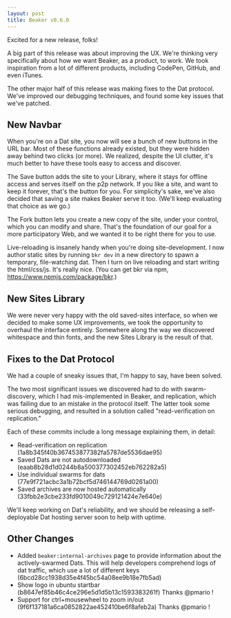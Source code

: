```yaml
---
layout: post
title: Beaker v0.6.0
---
```


Excited for a new release, folks!

A big part of this release was about improving the UX. We're thinking very specifically about how we want Beaker, as a product, to work. We took inspiration from a lot of different products, including CodePen, GitHub, and even iTunes.

The other major half of this release was making fixes to the Dat protocol. We've improved our debugging techniques, and found some key issues that we've patched.

## New Navbar

When you're on a Dat site, you now will see a bunch of new buttons in the URL bar. Most of these functions already existed, but they were hidden away behind two clicks (or more). We realized, despite the UI clutter, it's much better to have these tools easy to access and discover.

The Save button adds the site to your Library, where it stays for offline access and serves itself on the p2p network. If you like a site, and want to keep it forever, that's the button for you. For simplicity's sake, we've also decided that saving a site makes Beaker serve it too. (We'll keep evaluating that choice as we go.)

The Fork button lets you create a new copy of the site, under your control, which you can modify and share. That's the foundation of our goal for a more participatory Web, and we wanted it to be right there for you to use.

Live-reloading is insanely handy when you're doing site-development. I now author static sites by running `bkr dev` in a new directory to spawn a temporary, file-watching dat. Then I turn on live reloading and start writing the html/css/js. It's really nice. (You can get bkr via npm, https://www.npmjs.com/package/bkr.)

## New Sites Library

We were never very happy with the old saved-sites interface, so when we decided to make some UX improvements, we took the opportunity to overhaul the interface entirely. Somewhere along the way we discovered whitespace and thin fonts, and the new Sites Library is the result of that.

## Fixes to the Dat Protocol

We had a couple of sneaky issues that, I'm happy to say, have been solved.

The two most significant issues we discovered had to do with swarm-discovery, which I had mis-implemented in Beaker, and replication, which was failing due to an mistake in the protocol itself. The latter took some serious debugging, and resulted in a solution called "read-verification on replication."

Each of these commits include a long message explaining them, in detail:
- Read-verification on replication (1a8b345f40b367453877382fa5787de5536dae95)
- Saved Dats are not autodownloaded (eaab8b28d1d0244b8a500377302452eb762282a5)
- Use individual swarms for dats (77e9f721acbc3a1b72bcf5d746144769d0261a00)
- Saved archives are now hosted automatically (33fbb2e3cbe233fd9010049c729121424e7e640e)

We'll keep working on Dat's reliability, and we should be releasing a self-deployable Dat hosting server soon to help with uptime.

## Other Changes
- Added `beaker:internal-archives` page to provide information about the actively-swarmed Dats. This will help developers comprehend logs of dat traffic, which use a lot of different keys (6bcd28cc1938d35e4f45bc54a08ee9b18e7fb5ad)
- Show logo in ubuntu startbar (b8647ef85b46c4ce296e5d1d5b13c1593383261f) Thanks @pmario !
- Support for ctrl+mousewheel to zoom in/out (9f6f137181a6ca0852822ae452410be6f8afeb2a) Thanks @pmario !
